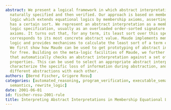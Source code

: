 ```yaml
---
abstract: We present a logical framework in which abstract interpretations can be
  naturally specified and then verified. Our approach is based on membership equational
  logic which extends equational logics by membership axioms, asserting that a term
  has a certain sort. We represent an abstract interpretation as a membership equational
  logic specification, usually as an overloaded order-sorted signature with membership
  axioms. It turns out that, for any term, its least sort over this specification
  corresponds to its most concrete abstract value. Maude implements membership equational
  logic and provides mechanisms to calculate the least sort of a term efficiently.
  We first show how Maude can be used to get prototyping of abstract interpretations
  for free. Building on the meta-logic facilities of Maude, we further develop a tool
  that automatically checks an abstract interpretation against a set of user-defined
  properties. This can be used to select an appropriate abstract interpretation, to
  characterize the specific loss of information during abstraction, and to compare
  different abstractions with each other.
authors: [Bernd Fischer, Grigore Rosu]
categories: [automated_reasoning, program_verification, executable_semantics, programming_languages,
  semantics, rewrite_logic]
date: 2001-06-01
id: fischer-rosu-2001-rule
title: Interpreting Abstract Interpretations in Membership Equational Logic
---
```

